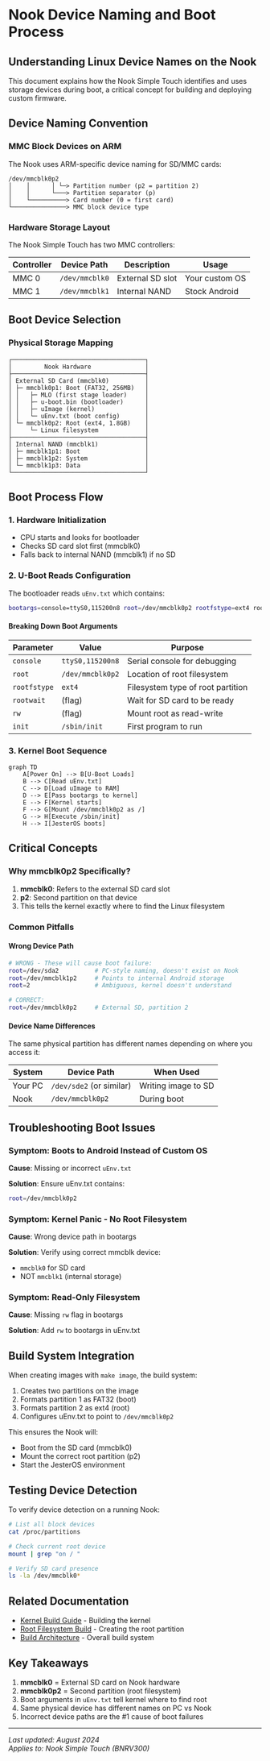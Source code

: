 # Nook Device Naming and Boot Process

## Understanding Linux Device Names on the Nook

This document explains how the Nook Simple Touch identifies and uses storage devices during boot, a critical concept for building and deploying custom firmware.

## Device Naming Convention

### MMC Block Devices on ARM

The Nook uses ARM-specific device naming for SD/MMC cards:

```
/dev/mmcblk0p2
│    │      │ └─> Partition number (p2 = partition 2)
│    │      └───> Partition separator (p)
│    └──────────> Card number (0 = first card)
└───────────────> MMC block device type
```

### Hardware Storage Layout

The Nook Simple Touch has two MMC controllers:

| Controller | Device Path | Description | Usage |
|------------|------------|-------------|--------|
| MMC 0 | `/dev/mmcblk0` | External SD slot | Your custom OS |
| MMC 1 | `/dev/mmcblk1` | Internal NAND | Stock Android |

## Boot Device Selection

### Physical Storage Mapping

```
┌─────────────────────────────────────┐
│         Nook Hardware               │
├─────────────────────────────────────┤
│ External SD Card (mmcblk0)          │
│ ├─ mmcblk0p1: Boot (FAT32, 256MB)   │
│ │   ├─ MLO (first stage loader)     │
│ │   ├─ u-boot.bin (bootloader)      │
│ │   ├─ uImage (kernel)              │
│ │   └─ uEnv.txt (boot config)       │
│ └─ mmcblk0p2: Root (ext4, 1.8GB)    │
│     └─ Linux filesystem             │
├─────────────────────────────────────┤
│ Internal NAND (mmcblk1)             │
│ ├─ mmcblk1p1: Boot                  │
│ ├─ mmcblk1p2: System                │
│ └─ mmcblk1p3: Data                  │
└─────────────────────────────────────┘
```

## Boot Process Flow

### 1. Hardware Initialization
- CPU starts and looks for bootloader
- Checks SD card slot first (mmcblk0)
- Falls back to internal NAND (mmcblk1) if no SD

### 2. U-Boot Reads Configuration

The bootloader reads `uEnv.txt` which contains:

```bash
bootargs=console=ttyS0,115200n8 root=/dev/mmcblk0p2 rootfstype=ext4 rootwait rw init=/sbin/init
```

#### Breaking Down Boot Arguments

| Parameter | Value | Purpose |
|-----------|-------|---------|
| `console` | `ttyS0,115200n8` | Serial console for debugging |
| `root` | `/dev/mmcblk0p2` | Location of root filesystem |
| `rootfstype` | `ext4` | Filesystem type of root partition |
| `rootwait` | (flag) | Wait for SD card to be ready |
| `rw` | (flag) | Mount root as read-write |
| `init` | `/sbin/init` | First program to run |

### 3. Kernel Boot Sequence

```mermaid
graph TD
    A[Power On] --> B[U-Boot Loads]
    B --> C[Read uEnv.txt]
    C --> D[Load uImage to RAM]
    D --> E[Pass bootargs to kernel]
    E --> F[Kernel starts]
    F --> G[Mount /dev/mmcblk0p2 as /]
    G --> H[Execute /sbin/init]
    H --> I[JesterOS boots]
```

## Critical Concepts

### Why mmcblk0p2 Specifically?

1. **mmcblk0**: Refers to the external SD card slot
2. **p2**: Second partition on that device
3. This tells the kernel exactly where to find the Linux filesystem

### Common Pitfalls

#### Wrong Device Path
```bash
# WRONG - These will cause boot failure:
root=/dev/sda2          # PC-style naming, doesn't exist on Nook
root=/dev/mmcblk1p2     # Points to internal Android storage
root=2                  # Ambiguous, kernel doesn't understand

# CORRECT:
root=/dev/mmcblk0p2     # External SD, partition 2
```

#### Device Name Differences

The same physical partition has different names depending on where you access it:

| System | Device Path | When Used |
|--------|------------|-----------|
| Your PC | `/dev/sde2` (or similar) | Writing image to SD |
| Nook | `/dev/mmcblk0p2` | During boot |

## Troubleshooting Boot Issues

### Symptom: Boots to Android Instead of Custom OS

**Cause**: Missing or incorrect `uEnv.txt`

**Solution**: Ensure uEnv.txt contains:
```bash
root=/dev/mmcblk0p2
```

### Symptom: Kernel Panic - No Root Filesystem

**Cause**: Wrong device path in bootargs

**Solution**: Verify using correct mmcblk device:
- `mmcblk0` for SD card
- NOT `mmcblk1` (internal storage)

### Symptom: Read-Only Filesystem

**Cause**: Missing `rw` flag in bootargs

**Solution**: Add `rw` to bootargs in uEnv.txt

## Build System Integration

When creating images with `make image`, the build system:

1. Creates two partitions on the image
2. Formats partition 1 as FAT32 (boot)
3. Formats partition 2 as ext4 (root)
4. Configures uEnv.txt to point to `/dev/mmcblk0p2`

This ensures the Nook will:
- Boot from the SD card (mmcblk0)
- Mount the correct root partition (p2)
- Start the JesterOS environment

## Testing Device Detection

To verify device detection on a running Nook:

```bash
# List all block devices
cat /proc/partitions

# Check current root device
mount | grep "on / "

# Verify SD card presence
ls -la /dev/mmcblk0*
```

## Related Documentation

- [Kernel Build Guide](kernel-build-guide.md) - Building the kernel
- [Root Filesystem Build](rootfs-build.md) - Creating the root partition
- [Build Architecture](build-architecture.md) - Overall build system

## Key Takeaways

1. **mmcblk0** = External SD card on Nook hardware
2. **mmcblk0p2** = Second partition (root filesystem)
3. Boot arguments in `uEnv.txt` tell kernel where to find root
4. Same physical device has different names on PC vs Nook
5. Incorrect device paths are the #1 cause of boot failures

---

*Last updated: August 2024*  
*Applies to: Nook Simple Touch (BNRV300)*